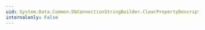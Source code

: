 ```yaml
---
uid: System.Data.Common.DbConnectionStringBuilder.ClearPropertyDescriptors
internalonly: False
---
```


